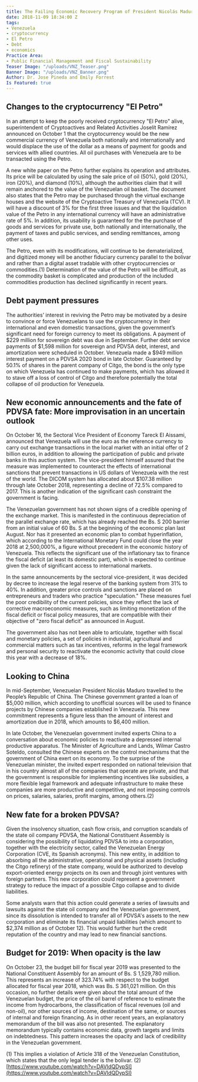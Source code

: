 ```yaml
---
title: The Failing Economic Recovery Program of President Nicolás Maduro
date: 2018-11-09 18:34:00 Z
tags:
- Venezuela
- cryptocurrency
- El Petro
- Debt
- economics
Practice Area:
- Public Financial Management and Fiscal Sustainability
Teaser Image: "/uploads/VNZ_Teaser.png"
Banner Image: "/uploads/VNZ_Banner.png"
Author: Dr. Jose Pineda and Emily Forrest
Is Featured: true
---
```


## Changes to the cryptocurrency "El Petro"
In an attempt to keep the poorly received cryptocurrency "El Petro" alive, superintendent of Cryptoactives and Related Activities Joselít Ramírez announced on October 1 that the cryptocurrency would be the new commercial currency of Venezuela both nationally and internationally and would displace the use of the dollar as a means of payment for goods and services with allied countries.  All oil purchases with Venezuela are to be transacted using the Petro.

A new white paper on the Petro further explains its operation and attributes. Its price will be calculated by using the sale price of oil (50%), gold (20%), iron (20%), and diamond (10%), although the authorities claim that it will remain anchored to the value of the Venezuelan oil basket. The document also states that the Petro may be purchased through the virtual exchange houses and the website of the Cryptoactive Treasury of Venezuela (TCV). It will have a discount of 3% for the first three issues and that the liquidation value of the Petro in any international currency will have an administrative rate of 5%. In addition, its usability is guaranteed for the the purchase of goods and services for private use, both nationally and internationally, the payment of taxes and public services, and sending remittances, among other uses.

The Petro, even with its modifications, will continue to be dematerialized, and digitized money will be another fiduciary currency parallel to the bolivar and rather than a digital asset tradable with other cryptocurrencies or commodities.(1) Determination of the value of the Petro will be difficult, as the commodity basket is complicated and production of the included commodities production has declined significantly in recent years. 

## Debt payment pressures
The authorities’ interest in reviving the Petro may be motivated by a desire to convince or force Venezuelans to use the cryptocurrency in their international and even domestic transactions, given the government’s significant need for foreign currency to meet its obligations. A payment of $229 million for sovereign debt was due in September. Further debt service payments of $1,598 million for sovereign and PDVSA debt, interest, and amortization were scheduled in October. Venezuela made a $949 million interest payment on a PDVSA 2020 bond in late October.   Guaranteed by 50.1% of shares in the parent company of Citgo, the bond is the only type on which Venezuela has continued to make payments, which has allowed it to stave off a loss of control of Citgo and therefore potentially the total collapse of oil production for Venezuela.

## New economic announcements and the fate of PDVSA fate: More improvisation in an uncertain outlook 
On October 16, the Sectoral Vice President of Economy Tareck El Aissami, announced that Venezuela will use the euro as the reference currency to carry out exchange transactions in the local market with an initial offer of 2 billion euros, in addition to allowing the participation of public and private banks in this auction system. The vice-president himself assured that the measure was implemented to counteract the effects of international sanctions that prevent transactions in US dollars of Venezuela with the rest of the world. The DICOM system has allocated about $107.38 million through late October 2018, representing a decline of 72.5% compared to 2017. This is another indication of the significant cash constraint the government is facing.

The Venezuelan government has not shown signs of a credible opening of the exchange market. This is manifested in the continuous depreciation of the parallel exchange rate, which has already reached the Bs. S 200 barrier from an initial value of 60 Bs. S at the beginning of the economic plan last August. Nor has it presented an economic plan to combat hyperinflation, which according to the International Monetary Fund could close the year 2018 at 2,500,000%, a figure without precedent in the economic history of Venezuela. This reflects the significant use of the inflationary tax to finance the fiscal deficit (at least its domestic part), which is expected to continue given the lack of significant access to international markets.

In the same announcements by the sectoral vice-president, it was decided by decree to increase the legal reserve of the banking system from 31% to 40%. In addition, greater price controls and sanctions are placed on entrepreneurs and traders who practice "speculation." These measures fuel the poor credibility of the current policies, since they reflect the lack of corrective macroeconomic measures, such as limiting monetization of the fiscal deficit or fiscal policy measures, that are compatible with their objective of "zero fiscal deficit" as announced in August.

The government also has not been able to articulate, together with fiscal and monetary policies, a set of policies in industrial, agricultural and commercial matters such as tax incentives, reforms in the legal framework and personal security to reactivate the economic activity that could close this year with a decrease of 18%.

## Looking to China
In mid-September, Venezuelan President Nicolás Maduro travelled to the People’s Republic of China. The Chinese government granted a loan of $5,000 million, which according to unofficial sources will be used to finance projects by Chinese companies established in Venezuela. This new commitment represents a figure less than the amount of interest and amortization due in 2018, which amounts to $6,400 million.

In late October, the Venezuelan government invited experts China to a conversation about economic policies to reactivate a depressed internal productive apparatus. The Minister of Agriculture and Lands, Wilmar Castro Soteldo, consulted the Chinese experts on the control mechanisms that the government of China exert on its economy. To the surprise of the Venezuelan minister, the invited expert responded on national television that in his country almost all of the companies that operate are private, and that the government is responsible for implementing incentives like subsidies, a more flexible legal framework and adequate infrastructure to make these companies are more productive and competitive, and not imposing controls on prices, salaries, salaries, profit margins, among others.(2)  

## New fate for a broken PDVSA?
Given the insolvency situation, cash flow crisis, and corruption scandals of the state oil company PDVSA, the National Constituent Assembly is considering the possibility of liquidating PDVSA to into a corporation, together with the electricity sector, called the Venezuelan Energy Corporation (CVE, its Spanish acronyms). This new entity, in addition to absorbing all the administrative, operational and physical assets (including the Citgo refinery) of the state company, would be authorized to develop export-oriented energy projects on its own and through joint ventures with foreign partners. This new corporation could represent a government strategy to reduce the impact of a possible Citgo collapse and to divide liabilities.

Some analysts warn that this action could generate a series of lawsuits and lawsuits against the state oil company and the Venezuelan government, since its dissolution is intended to transfer all of PDVSA's assets to the new corporation and eliminate its financial unpaid liabilities (which amount to $2,374 million as of October 12). This would further hurt the credit reputation of the country and may lead to new financial sanctions. 

## Budget for 2019: When opacity is the law
On October 23, the budget bill for fiscal year 2019 was presented to the National Constituent Assembly for an amount of Bs. S 1,529,780 million. This represents an increase of 323.74% with respect to the budget allocated for fiscal year 2018, which was Bs. S 361,021 million. On this occasion, no further details were given about the total amount of the Venezuelan budget, the price of the oil barrel of reference to estimate the income from hydrocarbons, the classification of fiscal revenues (oil and non-oil), nor other sources of income, destination of the same, or sources of internal and foreign financing.  As in other recent years, an explanatory memorandum of the bill was also not presented. The explanatory memorandum typically contains economic data, growth targets and limits on indebtedness. This pattern increases the opacity and lack of credibility in the Venezuelan government.  

(1) This implies a violation of Article 318 of the Venezuelan Constitution, which states that the only legal tender is the bolivar.
(2) [https://www.youtube.com/watch?v=DAVIdQDypSI](https://www.youtube.com/watch?v=DAVIdQDypSI)